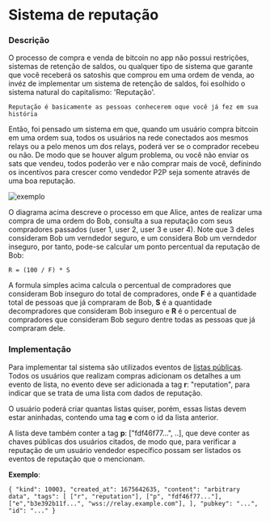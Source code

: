 # Sistema de reputação 

### Descrição 

O processo de compra e venda de bitcoin no app não possui restrições, 
sistemas de retenção de saldos, ou qualquer tipo de sistema que garante que você receberá 
os satoshis que comprou em uma ordem de venda, ao invéz de implementar
um sistema de retenção de saldos, foi esolhido o sistema natural do capitalismo: 'Reputação'.

`Reputação é basicamente as pessoas conhecerem oque você já fez em sua história`

Então, foi pensado um sistema em que, quando um usuário compra bitcoin em uma ordem sua,
todos os usuários na rede conectados aos mesmos relays ou a pelo menos um dos relays, poderá
ver se o comprador recebeu ou não. De modo que se houver algum problema, ou você não enviar 
os sats que vendeu, todos poderão ver e não comprar mais de você, definindo os incentívos 
para crescer como vendedor P2P seja somente através de uma boa reputação.

![exemplo](/sources/reputation.png)

O diagrama acima descreve o processo em que Alice, antes de realizar uma compra de uma ordem 
do Bob, consulta a sua reputação com seus compradores passados (user 1, user 2, user 3 e user 4).
Note que 3 deles consideram Bob um verndedor seguro, e um considera Bob um verndedor inseguro,
por tanto, pode-se calcular um ponto percentual da reputação de Bob:

    R = (100 / F) * S 

A formula simples acima calcula o percentual de compradores que consideram Bob inseguro
do total de compradores, onde **F** é a quantidade total de pessoas que já compraram de Bob, 
**S** é a quantidade decompradores que consideram Bob inseguro e **R** é o percentual de 
compradores que consideram Bob seguro dentre todas as pessoas que já compraram dele.



### Implementação

Para implementar tal sistema são utilizados eventos de [listas públicas](https://github.com/nostr-protocol/nips/blob/master/51.md).
Todos os usuários que realizam compras adicionam os detalhes a um evento de lista, no evento
deve ser adicionada a tag **r**: "reputation", para indicar que se trata de uma lista com 
dados de reputação.

O usuário poderá criar quantas listas quiser, porém, essas listas devem estar aninhadas, contendo
uma tag **e** com o id da lista anterior.

A lista deve também conter a tag **p**: ["fdf46f77...", ..], que deve conter as chaves públicas 
dos usuários citados, de modo que, para verificar a reputação de um usuário vendedor específico
possam ser listados os eventos de reputação que o mencionam.

**Exemplo**:  

`
    {
      "kind": 10003,
      "created_at": 1675642635,
      "content": "arbitrary data",
      "tags": [
            ["r", "reputation"],
            ["p", "fdf46f77..."],
            ["e","b3e392b11f...", "wss://relay.example.com"],
      ],
      "pubkey": "...",
      "id": "..."
    }
`


